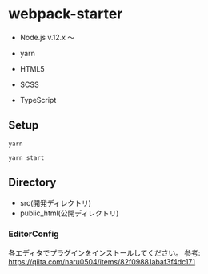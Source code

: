 # webpack-starter

- Node.js v.12.x 〜
- yarn

- HTML5
- SCSS
- TypeScript

## Setup

```
yarn
```

```
yarn start
```

## Directory
- src(開発ディレクトリ)
- public_html(公開ディレクトリ)

### EditorConfig
各エディタでプラグインをインストールしてください。
参考: https://qiita.com/naru0504/items/82f09881abaf3f4dc171